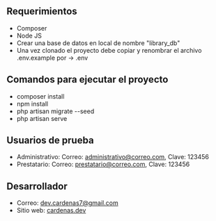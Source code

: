 ## Requerimientos
- Composer
- Node JS
- Crear una base de datos en local de nombre "library_db"
- Una vez clonado el proyecto debe copiar y renombrar el archivo .env.example por -> .env

## Comandos para ejecutar el proyecto
- composer install
- npm install
- php artisan migrate --seed
- php artisan serve

## Usuarios de prueba
- Administrativo: Correo: administrativo@correo.com, Clave: 123456
- Prestatario: Correo: prestatario@correo.com, Clave: 123456

## Desarrollador
- Correo: dev.cardenas7@gmail.com
- Sitio web: [cardenas.dev](https://cardenas.dev)